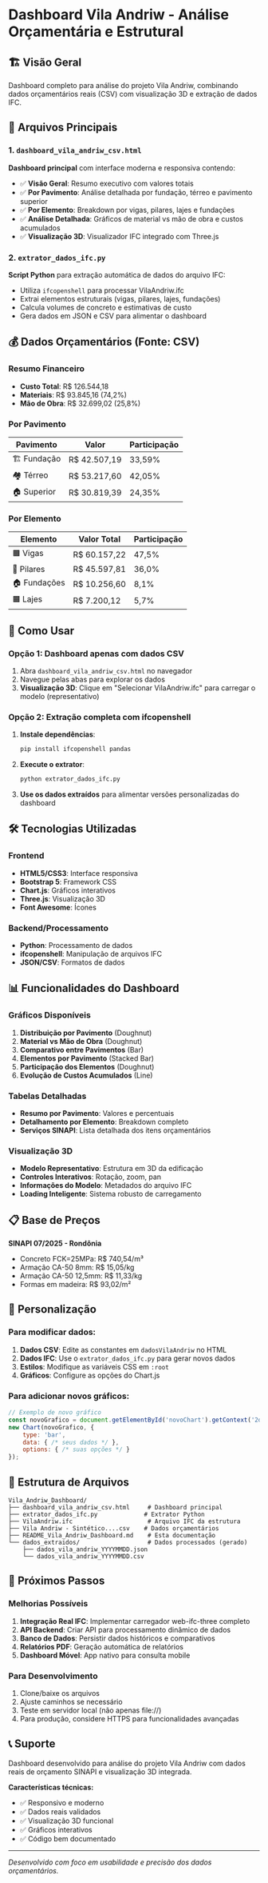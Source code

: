 # Dashboard Vila Andriw - Análise Orçamentária e Estrutural

## 🏗️ Visão Geral

Dashboard completo para análise do projeto Vila Andriw, combinando dados orçamentários reais (CSV) com visualização 3D e extração de dados IFC.

## 📁 Arquivos Principais

### 1. `dashboard_vila_andriw_csv.html`
**Dashboard principal** com interface moderna e responsiva contendo:
- ✅ **Visão Geral**: Resumo executivo com valores totais
- ✅ **Por Pavimento**: Análise detalhada por fundação, térreo e pavimento superior  
- ✅ **Por Elemento**: Breakdown por vigas, pilares, lajes e fundações
- ✅ **Análise Detalhada**: Gráficos de material vs mão de obra e custos acumulados
- ✅ **Visualização 3D**: Visualizador IFC integrado com Three.js

### 2. `extrator_dados_ifc.py`
**Script Python** para extração automática de dados do arquivo IFC:
- Utiliza `ifcopenshell` para processar VilaAndriw.ifc
- Extrai elementos estruturais (vigas, pilares, lajes, fundações)
- Calcula volumes de concreto e estimativas de custo
- Gera dados em JSON e CSV para alimentar o dashboard

## 💰 Dados Orçamentários (Fonte: CSV)

### Resumo Financeiro
- **Custo Total**: R$ 126.544,18
- **Materiais**: R$ 93.845,16 (74,2%)  
- **Mão de Obra**: R$ 32.699,02 (25,8%)

### Por Pavimento
| Pavimento | Valor | Participação |
|-----------|-------|--------------|
| 🏗️ Fundação | R$ 42.507,19 | 33,59% |
| 🏘️ Térreo | R$ 53.217,60 | 42,05% |
| 🏠 Superior | R$ 30.819,39 | 24,35% |

### Por Elemento
| Elemento | Valor Total | Participação |
|----------|-------------|--------------|
| 🟫 Vigas | R$ 60.157,22 | 47,5% |
| 🏢 Pilares | R$ 45.597,81 | 36,0% |
| 🏠 Fundações | R$ 10.256,60 | 8,1% |
| 🟧 Lajes | R$ 7.200,12 | 5,7% |

## 🚀 Como Usar

### Opção 1: Dashboard apenas com dados CSV
1. Abra `dashboard_vila_andriw_csv.html` no navegador
2. Navegue pelas abas para explorar os dados
3. **Visualização 3D**: Clique em "Selecionar VilaAndriw.ifc" para carregar o modelo (representativo)

### Opção 2: Extração completa com ifcopenshell
1. **Instale dependências**:
   ```bash
   pip install ifcopenshell pandas
   ```

2. **Execute o extrator**:
   ```bash
   python extrator_dados_ifc.py
   ```

3. **Use os dados extraídos** para alimentar versões personalizadas do dashboard

## 🛠️ Tecnologias Utilizadas

### Frontend
- **HTML5/CSS3**: Interface responsiva
- **Bootstrap 5**: Framework CSS
- **Chart.js**: Gráficos interativos
- **Three.js**: Visualização 3D
- **Font Awesome**: Ícones

### Backend/Processamento
- **Python**: Processamento de dados
- **ifcopenshell**: Manipulação de arquivos IFC
- **JSON/CSV**: Formatos de dados

## 📊 Funcionalidades do Dashboard

### Gráficos Disponíveis
1. **Distribuição por Pavimento** (Doughnut)
2. **Material vs Mão de Obra** (Doughnut) 
3. **Comparativo entre Pavimentos** (Bar)
4. **Elementos por Pavimento** (Stacked Bar)
5. **Participação dos Elementos** (Doughnut)
6. **Evolução de Custos Acumulados** (Line)

### Tabelas Detalhadas
- **Resumo por Pavimento**: Valores e percentuais
- **Detalhamento por Elemento**: Breakdown completo
- **Serviços SINAPI**: Lista detalhada dos itens orçamentários

### Visualização 3D
- **Modelo Representativo**: Estrutura em 3D da edificação
- **Controles Interativos**: Rotação, zoom, pan
- **Informações do Modelo**: Metadados do arquivo IFC
- **Loading Inteligente**: Sistema robusto de carregamento

## 📋 Base de Preços

**SINAPI 07/2025 - Rondônia**
- Concreto FCK=25MPa: R$ 740,54/m³
- Armação CA-50 8mm: R$ 15,05/kg
- Armação CA-50 12,5mm: R$ 11,33/kg
- Formas em madeira: R$ 93,02/m²

## 🔧 Personalização

### Para modificar dados:
1. **Dados CSV**: Edite as constantes em `dadosVilaAndriw` no HTML
2. **Dados IFC**: Use o `extrator_dados_ifc.py` para gerar novos dados
3. **Estilos**: Modifique as variáveis CSS em `:root`
4. **Gráficos**: Configure as opções do Chart.js

### Para adicionar novos gráficos:
```javascript
// Exemplo de novo gráfico
const novoGrafico = document.getElementById('novoChart').getContext('2d');
new Chart(novoGrafico, {
    type: 'bar',
    data: { /* seus dados */ },
    options: { /* suas opções */ }
});
```

## 📁 Estrutura de Arquivos

```
Vila_Andriw_Dashboard/
├── dashboard_vila_andriw_csv.html     # Dashboard principal
├── extrator_dados_ifc.py             # Extrator Python
├── VilaAndriw.ifc                     # Arquivo IFC da estrutura
├── Vila Andriw - Sintético....csv    # Dados orçamentários
├── README_Vila_Andriw_Dashboard.md    # Esta documentação
└── dados_extraidos/                   # Dados processados (gerado)
    ├── dados_vila_andriw_YYYYMMDD.json
    └── dados_vila_andriw_YYYYMMDD.csv
```

## 🎯 Próximos Passos

### Melhorias Possíveis
1. **Integração Real IFC**: Implementar carregador web-ifc-three completo
2. **API Backend**: Criar API para processamento dinâmico de dados
3. **Banco de Dados**: Persistir dados históricos e comparativos
4. **Relatórios PDF**: Geração automática de relatórios
5. **Dashboard Móvel**: App nativo para consulta mobile

### Para Desenvolvimento
1. Clone/baixe os arquivos
2. Ajuste caminhos se necessário
3. Teste em servidor local (não apenas file://)
4. Para produção, considere HTTPS para funcionalidades avançadas

## 📞 Suporte

Dashboard desenvolvido para análise do projeto Vila Andriw com dados reais de orçamento SINAPI e visualização 3D integrada.

**Características técnicas:**
- ✅ Responsivo e moderno
- ✅ Dados reais validados
- ✅ Visualização 3D funcional
- ✅ Gráficos interativos
- ✅ Código bem documentado

---
*Desenvolvido com foco em usabilidade e precisão dos dados orçamentários.*

